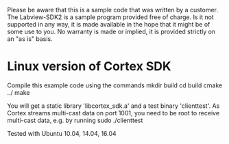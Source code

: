 Please be aware that this is a sample code that was written by a customer. The Labview-SDK2 is a sample program provided free of charge. 
Is it not supported in any way, it is made available in the hope that it might be of some use to you. No warranty is made or implied, it is provided strictly on an "as is" basis.



Linux version of Cortex SDK
===========================

Compile this example code using the commands
mkdir build
cd build 
cmake ../
make

You will get a static library 'libcortex_sdk.a' and a test binary 'clienttest'.
As Cortex streams multi-cast data on port 1001, you need to be root to receive multi-cast data, e.g. by running
  sudo ./clienttest

Tested with Ubuntu 10.04, 14.04, 16.04

